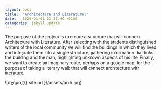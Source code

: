```yaml
---
layout: post
title:  "Architecture and Literature!"
date:   2020-01-01 23:27:46 +0200
categories: jekyll update
---
```

The purpose of the project is to create a structure that will connect Architecture with Literature. After selecting with the students distinguished writers of the local community we will find the buildings in which they lived and integrate them into a single structure, gathering information that links the building and the man, highlighting unknown aspects of his life. Finally, we want to create an imaginary route, perhaps on a google map, for the purpose of taking a literary walk that will connect architecture with literature.

![σχήμα]({{ site.url }}/assets/arch.jpg) 
